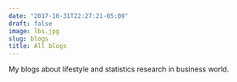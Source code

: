 ```yaml
---
date: "2017-10-31T22:27:21-05:00"
draft: false
image: lbs.jpg
slug: blogs
title: All blogs
---
```


My blogs about lifestyle and statistics research in business world.